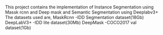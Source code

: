 This project contains the implementation of Instance Segmentation using Massk rcnn and Deep mask and Semantic Segmentation using Deeplabv3+
The datasets used are,
MaskRcnn 	-IDD Segmentation dataset(18Gb)
DeepLabV3+	-IDD lite dataset(30Mb)
DeepMask	-COCO2017 val dataset(1Gb)
